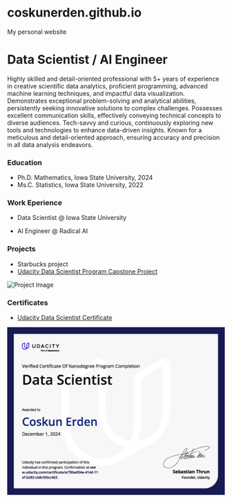# coskunerden.github.io
My personal website
# Data Scientist / AI Engineer
Highly skilled and detail-oriented professional with 5+ years of experience in creative scientific data analytics, proficient programming, advanced machine learning techniques, and impactful data visualization. Demonstrates exceptional problem-solving and analytical abilities, persistently seeking innovative solutions to complex challenges. Possesses excellent communication skills, effectively conveying technical concepts to diverse audiences. Tech-savvy and curious, continuously exploring new tools and technologies to enhance data-driven insights. Known for a meticulous and detail-oriented approach, ensuring accuracy and precision in all data analysis endeavors.

### Education
- Ph.D. Mathematics, Iowa State University, 2024
- Ms.C. Statistics, Iowa State University, 2022


### Work Eperience
- Data Scientist @ Iowa State University

- AI Engineer @ Radical AI

### Projects
- Starbucks project
- [Udacity Data Scientist Program Capstone Project](https://github.com/CoskunErden/Udacity_DS_Capstone_Project)
  

![Project Image](https://raw.githubsercontent.com/CoskunErden/coskunerden.github.io/main/images/starbucks.jpg)


### Certificates
- [Udacity Data Scientist Certificate](https://www.udacity.com/certificate/e/78be004e-414d-11ef-b282-cb8cfd0cc463)

![Certificate Image](https://raw.githubusercontent.com/CoskunErden/coskunerden.github.io/main/images/UdacityDataScientistCertificate.jpg)
